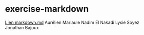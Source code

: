 # exercise-markdown
[Lien markdown.md](./markdown.md)
Aurélien Mariaule
Nadim El Nakadi
Lysie Soyez
Jonathan Bajoux
